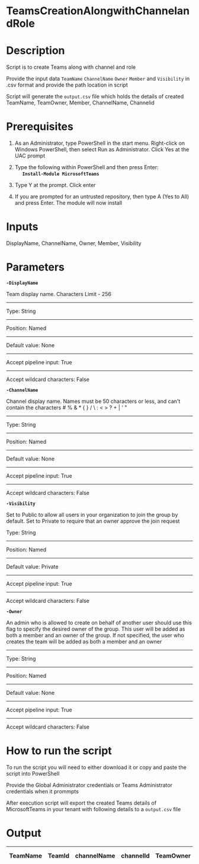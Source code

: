 # TeamsCreationAlongwithChannelandRole

# Description

Script is to create Teams along with channel and role

Provide the input data `TeamName` `ChannelName` `Owner` `Member` and `Visibility` in .csv format and provide the path location in script

Script will generate the `output.csv` file which holds the details of created TeamName, TeamOwner, Member, ChannelName, Channelid

# Prerequisites

1. As an Administrator, type PowerShell in the start menu. Right-click on Windows PowerShell, then select Run as Administrator. Click Yes at the UAC prompt

2. Type the following within PowerShell and then press Enter:\
&nbsp;&nbsp;&nbsp;&nbsp;&nbsp;**`Install-Module MicrosoftTeams`**
  
3. Type Y at the prompt. Click enter

4. If you are prompted for an untrusted repository, then type A (Yes to All) and press Enter. The module will now install

# Inputs

  DisplayName, ChannelName, Owner, Member, Visibility
  
# Parameters

**`-DisplayName`**

Team display name. Characters Limit - 256
* * *
Type:	String
* * *
Position:	Named
* * *
Default value:	None
* * *
Accept pipeline input:	True
* * *
Accept wildcard characters:	False

**`-ChannelName`**

Channel display name. Names must be 50 characters or less, and can't contain the characters # % & * { } / \ : < > ? + | ' "
- - -
Type:	String
- - -
Position:	Named
- - -
Default value:	None
- - -
Accept pipeline input:	True
 - -  -
Accept wildcard characters:	False


**`-Visibility`**

Set to Public to allow all users in your organization to join the group by default. Set to Private to require that an owner approve the join request

Type:	String
* * *
Position:	Named
* * *
Default value:	Private
* * *
Accept pipeline input:	True
* * *
Accept wildcard characters:	False

**`-Owner`**

An admin who is allowed to create on behalf of another user should use this flag to specify the desired owner of the group. This user will be added as both a member and an owner of the group. If not specified, the user who creates the team will be added as both a member and an owner
* * *
Type:	String
* * *
Position:	Named
* * *
Default value:	None
* * *
Accept pipeline input:	True
* * *
Accept wildcard characters:	False

# How to run the script

To run the script you will need to either download it or copy and paste the script into PowerShell

Provide the Global Administrator credentials or Teams Administrator credentials when it prommpts

After execution script will export the created Teams details of MicrosoftTeams in your tenant with following details to a `output.csv` file

# Output

| TeamName |TeamId | channelName |channelId |TeamOwner | Team Member |
|----------|-------|-------------|----------|----------|-------------|
